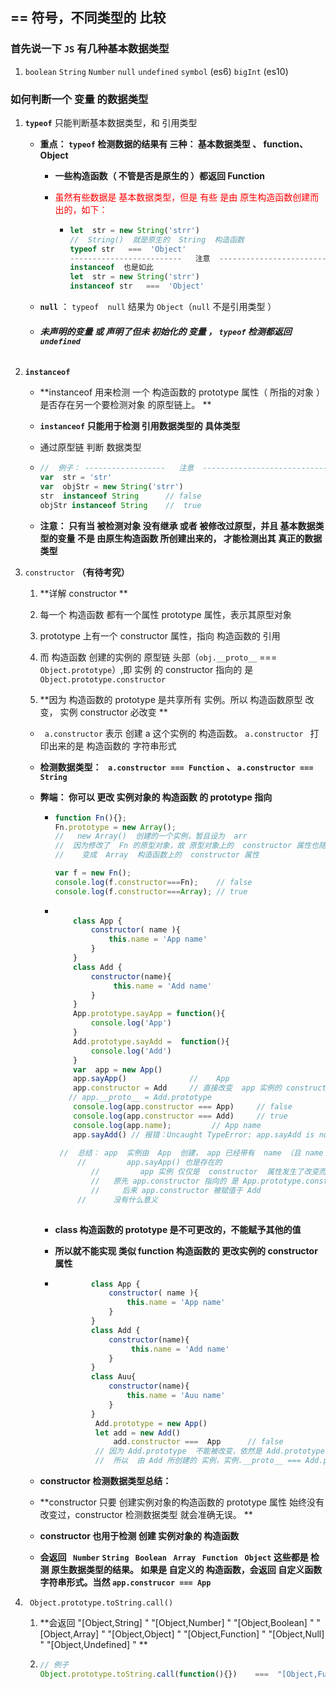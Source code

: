 ##     ==  符号，不同类型的 比较

### 首先说一下    `JS` 有几种基本数据类型

1. `boolean`     `String`    `Number`    `null`   `undefined`   `symbol`  (es6)     `bigInt`  (es10)

### 如何判断一个    变量  的数据类型

1. **`typeof`**   只能判断基本数据类型，和  引用类型

   - **重点： `typeof` 检测数据的结果有 三种： 基本数据类型 、 function、Object**
     
      - **一些构造函数（ 不管是否是原生的 ）都返回  Function**

      - <font color=red> 虽然有些数据是  基本数据类型，但是 有些 是由 原生构造函数创建而出的，如下：</font>
      
        - ```js
          let  str = new String('strr')
          //  String()  就是原生的  String  构造函数
          typeof str   ===  'Object'
          -------------------------   注意  ------------------------------------
          instanceof  也是如此
          let  str = new String('strr')
          instanceof str   ===  'Object'
          ```
      
          
      
   - **`null`**  ：      `typeof  null`       结果为   `Object`（`null` 不是引用类型  ）

   - ###### **未声明的变量   或   声明了但未 初始化的 变量  ，  `typeof`  检测都返回  `undefined`**

2. **`instanceof`** 

   - **instanceof   用来检测 一个 构造函数的 prototype 属性（ 所指的对象 ） 是否存在另一个要检测对象 的原型链上。 **

   - **`instanceof` 只能用于检测  引用数据类型的  具体类型**

   - 通过原型链 判断  数据类型

   - ```js
     //  例子： ------------------   注意  -----------------------------------
     var  str = 'str'
     var  objStr = new String('strr')
     str  instanceof String      // false
     objStr instanceof String    //  true
     ```

   - **注意： 只有当  被检测对象 没有继承 或者  被修改过原型，并且  基本数据类型的变量 不是  由原生构造函数 所创建出来的，   才能检测出其 真正的数据类型**

3. `constructor`    **（有待考究）**

   1. **详解  constructor  **
   1. 每一个 构造函数  都有一个属性  prototype  属性，表示其原型对象
      
   2. prototype  上有一个  constructor 属性，指向  构造函数的 引用
      
   3. 而 构造函数 创建的实例的 原型链 头部（`obj.__proto__`  ===  `Object.prototype`）,即 实例 的 constructor  指向的  是  `Object.prototype.constructor`
      
   4. **因为  构造函数的  prototype  是共享所有 实例。所以 构造函数原型 改变， 实例 constructor 必改变 **

   - ` a.constructor`   表示  创建  a  这个实例的 构造函数。 `a.constructor `  打印出来的是 构造函数的  字符串形式

   - **检测数据类型： ` a.constructor === Function` 、   `a.constructor === String`**

   - **弊端： 你可以   更改   实例对象的  构造函数   的 prototype  指向**

     - ```js
       function Fn(){};
       Fn.prototype = new Array(); 
       //   new Array()  创建的一个实例，暂且设为  arr
       //  因为修改了  Fn 的原型对象，故 原型对象上的  constructor 属性也随之改变
       //    变成  Array  构造函数上的  constructor 属性
       
       var f = new Fn();
       console.log(f.constructor===Fn);    // false
       console.log(f.constructor===Array); // true  
       
       ```
       
     - ```js
           
           class App {
               constructor( name ){
                   this.name = 'App name' 
               }
           }
           class Add {
               constructor(name){
                    this.name = 'Add name'
               }
           }
           App.prototype.sayApp = function(){
               console.log('App')
           }
           Add.prototype.sayAdd =  function(){
               console.log('Add')
           }
           var  app = new App()
           app.sayApp()              //    App
           app.constructor = Add     // 直接改变  app 实例的 constructor 属性
          // app.__proto__ = Add.prototype
           console.log(app.constructor === App)		// false
           console.log(app.constructor === Add)		// true
           console.log(app.name);         // App name
           app.sayAdd()	// 报错：Uncaught TypeError: app.sayAdd is not a function
              
        //  总结： app  实例由  App  创建， app 已经带有  name （且 name 的值是 'App name'）
           	//         app.sayApp() 也是存在的
               //         app 实例 仅仅是  constructor  属性发生了改变而已
               //   原先 app.constructor 指向的 是 App.prototype.constructor
               //     后来 app.constructor 被赋值于 Add
           	//      没有什么意义
           
       ```
     
     - **class  构造函数的 prototype  是不可更改的，不能赋予其他的值**
     
     - **所以就不能实现  类似  function 构造函数的 更改实例的  constructor  属性**
     
     - ```js
               class App {
                   constructor( name ){
                       this.name = 'App name' 
                   }
               }
               class Add {
                   constructor(name){
                        this.name = 'Add name'
                   }
               }
               class Auu{
                   constructor(name){
                       this.name = 'Auu name'
                   }
               }
           		Add.prototype = new App()
           		let add = new Add()
               		add.constructor ===  App      // false
           		// 因为 Add.prototype  不能被改变，依然是 Add.prototype
           		//  所以  由 Add 所创建的 实例，实例.__proto__ === Add.prototype
       ```
     
   - **constructor  检测数据类型总结：**

   - **constructor 只要  创建实例对象的构造函数的 prototype 属性 始终没有改变过，constructor 检测数据类型 就会准确无误。 **

   - **constructor  也用于检测  创建 实例对象的 构造函数**

   - **会返回   ` Number`  `String`  ` Boolean`   ` Array`     ` Function`   ` Object`    这些都是  检测  原生数据类型的结果。 如果是 自定义的 构造函数，会返回  自定义函数字符串形式。当然   `app.construcor === App`**

4. ` Object.prototype.toString.call()`  

   1. **会返回  "[Object,String] "       "[Object,Number] "    "[Object,Boolean] "    "[Object,Array] "       "[Object,Object] "      "[Object,Function] "    "[Object,Null] "     "[Object,Undefined] "      **

   2. ```js
      // 例子
      Object.prototype.toString.call(function(){})    ===  "[Object,Function]"
      ```

      

   